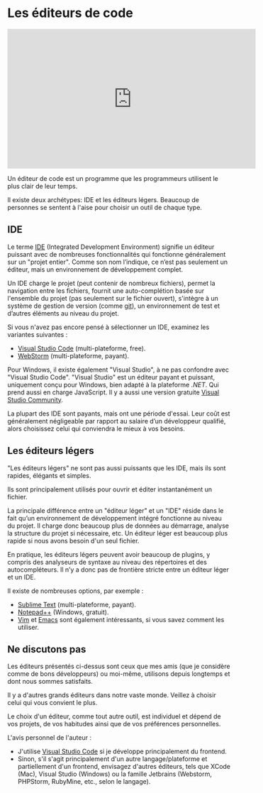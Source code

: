 # Les éditeurs de code 

<iframe width="560" height="315" src="https://www.youtube.com/embed/KNs-GfVmt3A" title="YouTube video player" frameborder="0" allow="accelerometer; autoplay; clipboard-write; encrypted-media; gyroscope; picture-in-picture" allowfullscreen></iframe>

Un éditeur de code est un programme que les programmeurs utilisent le plus clair de leur temps.

Il existe deux archétypes: IDE et les éditeurs légers. Beaucoup de personnes se sentent à l'aise pour choisir un outil de chaque type.

## IDE

Le terme [IDE](https://fr.wikipedia.org/wiki/Environnement_de_développement) (Integrated Development Environment) signifie un éditeur puissant avec de nombreuses fonctionnalités qui fonctionne généralement sur un "projet entier". Comme son nom l’indique, ce n’est pas seulement un éditeur, mais un environnement de développement complet.

Un IDE charge le projet (peut contenir de nombreux fichiers), permet la navigation entre les fichiers, fournit une auto-complétion basée sur l'ensemble du projet (pas seulement sur le fichier ouvert), s'intègre à un système de gestion de version (comme [git](https://git-scm.com/)), un environnement de test et d’autres éléments au niveau du projet.

Si vous n'avez pas encore pensé à sélectionner un IDE, examinez les variantes suivantes :

- [Visual Studio Code](https://code.visualstudio.com/) (multi-plateforme, free).
- [WebStorm](https://www.jetbrains.com/webstorm/) (multi-plateforme, payant).

Pour Windows, il existe également "Visual Studio", à ne pas confondre avec "Visual Studio Code". "Visual Studio" est un éditeur payant et puissant, uniquement conçu pour Windows, bien adapté à la plateforme _.NET_. Qui prend aussi en charge JavaScript. Il y a aussi une version gratuite [Visual Studio Community](https://www.visualstudio.com/vs/community/).

La plupart des IDE sont payants, mais ont une période d'essai. Leur coût est généralement négligeable par rapport au salaire d’un développeur qualifié, alors choisissez celui qui conviendra le mieux à vos besoins.

## Les éditeurs légers

"Les éditeurs légers" ne sont pas aussi puissants que les IDE, mais ils sont rapides, élégants et simples.

Ils sont principalement utilisés pour ouvrir et éditer instantanément un fichier.

La principale différence entre un "éditeur léger" et un "IDE" réside dans le fait qu’un environnement de développement intégré fonctionne au niveau du projet. Il charge donc beaucoup plus de données au démarrage, analyse la structure du projet si nécessaire, etc. Un éditeur léger est beaucoup plus rapide si nous avons besoin d'un seul fichier.

En pratique, les éditeurs légers peuvent avoir beaucoup de plugins, y compris des analyseurs de syntaxe au niveau des répertoires et des autocompléteurs. Il n’y a donc pas de frontière stricte entre un éditeur léger et un IDE.

Il existe de nombreuses options, par exemple :

- [Sublime Text](http://www.sublimetext.com) (multi-plateforme, payant).
- [Notepad++](https://notepad-plus-plus.org/) (Windows, gratuit).
- [Vim](https://www.vim.org/) et [Emacs](https://www.gnu.org/software/emacs/) sont également intéressants, si vous savez comment les utiliser.

## Ne discutons pas

Les éditeurs présentés ci-dessus sont ceux que mes amis (que je considère comme de bons développeurs) ou moi-même, utilisons depuis longtemps et dont nous sommes satisfaits.

Il y a d'autres grands éditeurs dans notre vaste monde. Veillez à choisir celui qui vous convient le plus.

Le choix d'un éditeur, comme tout autre outil, est individuel et dépend de vos projets, de vos habitudes ainsi que de vos préférences personnelles.

L'avis personnel de l'auteur :

- J'utilise [Visual Studio Code](https://code.visualstudio.com/) si je développe principalement du frontend.
- Sinon, s'il s'agit principalement d'un autre langage/plateforme et partiellement d'un frontend, envisagez d'autres éditeurs, tels que XCode (Mac), Visual Studio (Windows) ou la famille Jetbrains (Webstorm, PHPStorm, RubyMine, etc., selon le langage).
